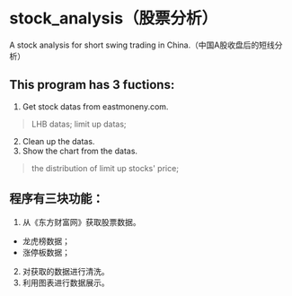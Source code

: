 # stock_analysis（股票分析）
A stock analysis for short swing trading in China.（中国A股收盘后的短线分析）

## This program has 3 fuctions:
1. Get stock datas from eastmoneny.com.
> LHB datas;
> limit up datas;
2. Clean up the datas.
3. Show the chart from the datas.
> the distribution of limit up stocks' price;

## 程序有三块功能：
1. 从《东方财富网》获取股票数据。
  - 龙虎榜数据；
  - 涨停板数据；
2. 对获取的数据进行清洗。
3. 利用图表进行数据展示。
  


